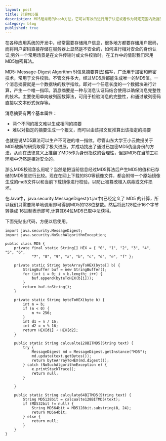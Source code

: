 ```yaml
---
layout: post
title: 计算MD5值
description: MD5是常用的hash方法，它可以有效的进行用于认证或者作为特定范围内数据的唯一标识，这篇文章对MD5算法进行了介绍，并给出Java实现代码，用于备用。
category: blog
published: true
---
```


在各种应用系统的开发中，经常需要存储用户信息，很多地方都要存储用户密码，而将用户密码直接存储在服务器上显然是不安全的，如何进行相对安全的身份认证;另外一个常用场景是在文件传输时或文件校验时。在工作中的情形我们常用MD5加密算法。

MD5: Message-Digest Algorithm 5(信息摘要算法)缩写，广泛用于加密和解密技术，常用于文件校验。不管文件多大，经过MD5后都能生成唯一的MD5值。一个消息摘要就是一个数据块的数字指纹。即对一个任意长度的一个数据块进行计算，产生一个唯一指印。消息摘要是一种与消息认证码结合使用以确保消息完整性的技术。主要使用单向散列函数算法，可用于检验消息的完整性，和通过散列密码直接以文本形式保存等。

消息摘要有两个基本属性：
- 两个不同的报文难以生成相同的摘要
- 难以对指定的摘要生成一个报文，而可以由该报文反推算出该指定的摘要

也就是说MD5算法可以生产不可逆的唯一指纹。尽管山东大学王小云教授关于MD5破解的研究取得了极大进展，并成功找出了通过已加密MD5伪造身份的方法，从而在法律意义上推翻了MD5作为身份指纹的合理性，但是MD5在当前工程环境中仍然是相对安全的。

那么MD5校验怎么用呢？当然是把当前信息经过MD5算法后产生MD5的值和已存储的MD5值进行比较。现在在网上下载的ISO等镜像文件，都会附带一个原始镜像生成的md5文件以和当前下载镜像进行校验，以防止被篡改植入病毒或文件损坏。

在Java中，java.security.MessageDigest(rt.jar中)已经定义了 MD5 的计算，所以我们只需要简单地调用即可得到MD5的128位整数。然后将此128位计16个字节转换成 16进制表示即可,计算其64位MD5已取中法获得。

下面先贴出代码，方便以后使用。

    import java.security.MessageDigest;
    import java.security.NoSuchAlgorithmException;
    
    public class MD5 {
        private final static String[] HEX = { "0", "1", "2", "3", "4", "5", "6",
                "7", "8", "9", "a", "b", "c", "d", "e", "f" };
    
        private static String byteArrayToHEX(byte[] b) {
            StringBuffer buf = new StringBuffer();
            for (int i = 0; i < b.length; i++) {
                buf.append(byteToHEX(b[i]));
            }
            return buf.toString();
        }
    
        private static String byteToHEX(byte b) {
            int n = b;
            if (n < 0) {
                n += 256;
            }
            int d1 = n / 16;
            int d2 = n % 16;
            return HEX[d1] + HEX[d2];
        }
    
        public static String calcualte128BITMD5(String text) {
            try {
                MessageDigest md = MessageDigest.getInstance("MD5");
                md.update(text.getBytes());
                return byteArrayToHEX(md.digest());
            } catch (NoSuchAlgorithmException e) {
                e.printStackTrace();
                return null;
            }
    
        }
    
        public static String calculate64BITMD5(String text) {
            String MD5128bit = calcualte128BITMD5(text);
            if (MD532bit != null) {
                String MD564bit = MD5128bit.substring(8, 24);
                return MD564bit;
            } else {
                return null;
            }
        }
    }